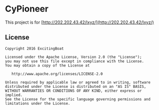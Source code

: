 # CyPioneer
This project is for [http://202.202.43.42/lxyz/](http://202.202.43.42/lxyz/)


License
-------

    Copyright 2016 ExcitingBoat

    Licensed under the Apache License, Version 2.0 (the "License");
    you may not use this file except in compliance with the License.
    You may obtain a copy of the License at

       http://www.apache.org/licenses/LICENSE-2.0

    Unless required by applicable law or agreed to in writing, software
    distributed under the License is distributed on an "AS IS" BASIS,
    WITHOUT WARRANTIES OR CONDITIONS OF ANY KIND, either express or implied.
    See the License for the specific language governing permissions and
    limitations under the License.
